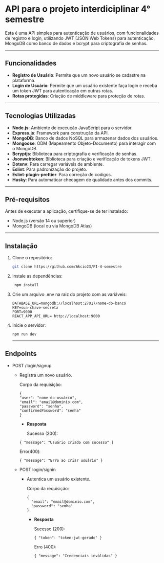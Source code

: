 # API para o projeto interdiciplinar 4° semestre 

Esta é uma API simples para autenticação de usuários, com funcionalidades de registro e login, utilizando JWT (JSON Web Tokens) para autenticação, MongoDB como banco de dados e bcrypt para criptografia de senhas.

---

## Funcionalidades
- **Registro de Usuário**: Permite que um novo usuário se cadastre na plataforma.
- **Login de Usuário**: Permite que um usuário existente faça login e receba um token JWT para autenticação em outras rotas.
- **Rotas protegidas**: Criação de middleware para proteção de rotas.

---

## Tecnologias Utilizadas
- **Node.js**: Ambiente de execução JavaScript para o servidor.
- **Express.js**: Framework para construção da API.
- **MongoDB**: Banco de dados NoSQL para armazenar dados dos usuários.
- **Mongoose**: ODM (Mapeamento Objeto-Documento) para interagir com o MongoDB.
- **Bcryptjs**: Biblioteca para criptografia e verificação de senhas.
- **Jsonwebtoken**: Biblioteca para criação e verificação de tokens JWT.
- **Dotenv**: Para carregar variáveis de ambiente.
- **Eslint**: Para padronização do projeto.
- **Eslint-plugin-prettier**: Para correção de codigos.
- **Husky**: Para automaticar checagem de qualidade antes dos commits.

---

## Pré-requisitos
Antes de executar a aplicação, certifique-se de ter instalado:
- Node.js (versão 14 ou superior)
- MongoDB (local ou via MongoDB Atlas)

---

## Instalação
1. Clone o repositório:
   ```bash
   git clone https://github.com/Akcio23/PI-4-semestre
   ```

2. Instale as dependências:
   ```javascript
    npm install
   ```
3. Crie um arquivo .env na raiz do projeto com as variáveis:
   ```
   DATABASE_URL=mongodb://localhost:27017/nome-do-banco
   KEY=sua-chave-secreta
   PORT=9000
   REACT_APP_API_URL= http://localhost:9000
   ```
4. Inicie o servidor:
   ```
   npm run dev
   ```
   ---
   
## Endpoints

- POST /login/signup
  
   - Registra um novo usuário.
     
        Corpo da requisição:  
       ```
       {  
       "user": "nome-do-usuário",  
       "email": "email@dominio.com",  
       "password": "senha",  
       "confirmedPassword": "senha"
       }  
       ```  
      - **Resposta**
        
        Sucesso (200):  
       ```  
       { "message": "Usuário criado com sucesso" }  
       ```    
        Erro(400):  
       ```  
       { "message": "Erro ao criar usuário" }  
       ```    
  - POST login/signin
    
       - Autentica um usuário existente.
         
            Corpo da requisição:
         ```
         {  
           "email": "email@dominio.com",  
           "password": "senha"  
         }
         ```  
           - **Resposta**
             
             Sucesso (200):  
             ```
             { "token": "token-jwt-gerado" }  
             ```  
             Erro (400):
             ```
             { "message": "Credenciais inválidas" }
             ``` 
           
          
